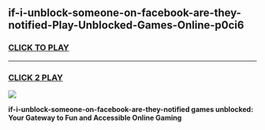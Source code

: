
## if-i-unblock-someone-on-facebook-are-they-notified-Play-Unblocked-Games-Online-p0ci6
<h3>
<a href="https://premium76.site?title=if-i-unblock-someone-on-facebook-are-they-notified&ref=25A">CLICK TO PLAY</a></h3>
<hr>

<h3>
<a href="https://premium76.site?title=if-i-unblock-someone-on-facebook-are-they-notified&ref=25A">CLICK 2 PLAY</a>
  
</h3>

<a href="https://premium76.site?title=if-i-unblock-someone-on-facebook-are-they-notified&ref=25A"><img src="https://clearcache.store/games.png"></a>


**if-i-unblock-someone-on-facebook-are-they-notified games unblocked: Your Gateway to Fun and Accessible Online Gaming**
